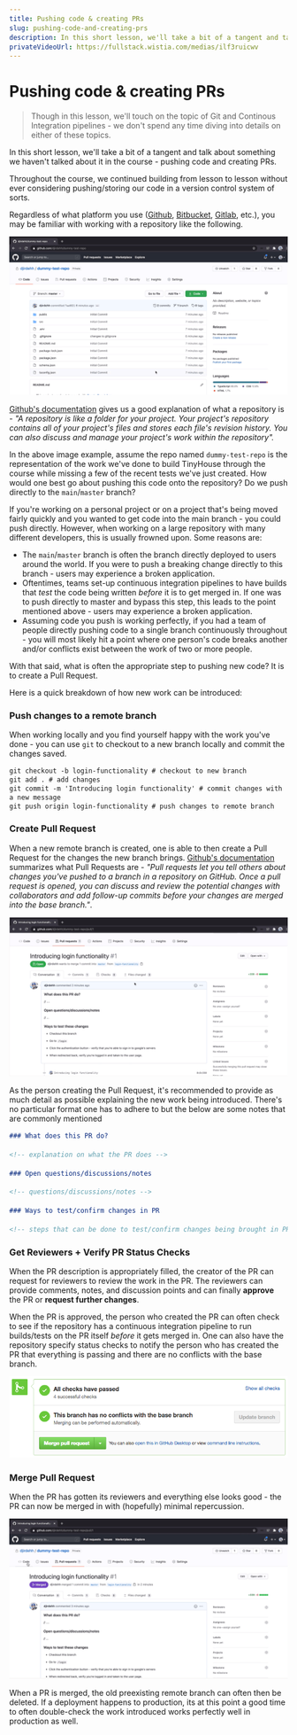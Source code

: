 ```yaml
---
title: Pushing code & creating PRs
slug: pushing-code-and-creating-prs
description: In this short lesson, we'll take a bit of a tangent and talk about something we haven't talked about it in the course - creating Pull Requests for features
privateVideoUrl: https://fullstack.wistia.com/medias/ilf3ruicwv
---
```


# Pushing code & creating PRs

> Though in this lesson, we'll touch on the topic of Git and Continous Integration pipelines - we don't spend any time diving into details on either of these topics.

In this short lesson, we'll take a bit of a tangent and talk about something we haven't talked about it in the course - pushing code and creating PRs.

Throughout the course, we continued building from lesson to lesson without ever considering pushing/storing our code in a version control system of sorts.

Regardless of what platform you use ([Github](https://github.com/), [Bitbucket](https://bitbucket.org/product), [Gitlab](https://gitlab.com/), etc.), you may be familiar with working with a repository like the following.

![](public/assets/github-repo.png)

[Github's documentation](https://docs.github.com/en/github/creating-cloning-and-archiving-repositories/about-repositories) gives us a good explanation of what a repository is - _"A repository is like a folder for your project. Your project's repository contains all of your project's files and stores each file's revision history. You can also discuss and manage your project's work within the repository"._

In the above image example, assume the repo named `dummy-test-repo` is the representation of the work we've done to build TinyHouse through the course while missing a few of the recent tests we've just created. How would one best go about pushing this code onto the repository? Do we push directly to the `main`/`master` branch?

If you're working on a personal project or on a project that's being moved fairly quickly and you wanted to get code into the main branch - you could push directly. However, when working on a large repository with many different developers, this is usually frowned upon. Some reasons are:

-   The `main`/`master` branch is often the branch directly deployed to users around the world. If you were to push a breaking change directly to this branch - users may experience a broken application.
-   Oftentimes, teams set-up continuous integration pipelines to have builds that _test_ the code being written _before_ it is to get merged in. If one was to push directly to master and bypass this step, this leads to the point mentioned above - users may experience a broken application.
-   Assuming code you push is working perfectly, if you had a team of people directly pushing code to a single branch continuously throughout - you will most likely hit a point where one person's code breaks another and/or conflicts exist between the work of two or more people.

With that said, what is often the appropriate step to pushing new code? It is to create a Pull Request.

Here is a quick breakdown of how new work can be introduced:

### Push changes to a remote branch

When working locally and you find yourself happy with the work you've done - you can use `git` to checkout to a new branch locally and commit the changes saved.

```shell
git checkout -b login-functionality # checkout to new branch
git add . # add changes
git commit -m 'Introducing login functionality' # commit changes with a new message
git push origin login-functionality # push changes to remote branch
```

### Create Pull Request

When a new remote branch is created, one is able to then create a Pull Request for the changes the new branch brings. [Github's documentation](https://docs.github.com/en/github/collaborating-with-issues-and-pull-requests/about-pull-requests) summarizes what Pull Requests are - _"Pull requests let you tell others about changes you've pushed to a branch in a repository on GitHub. Once a pull request is opened, you can discuss and review the potential changes with collaborators and add follow-up commits before your changes are merged into the base branch."_.

![](public/assets/github-pull-request.png)

As the person creating the Pull Request, it's recommended to provide as much detail as possible explaining the new work being introduced. There's no particular format one has to adhere to but the below are some notes that are commonly mentioned

```md
### What does this PR do?

<!-- explanation on what the PR does -->

### Open questions/discussions/notes

<!-- questions/discussions/notes -->

### Ways to test/confirm changes in PR

<!-- steps that can be done to test/confirm changes being brought in PR -->
```

### Get Reviewers + Verify PR Status Checks

When the PR description is appropriately filled, the creator of the PR can request for reviewers to review the work in the PR. The reviewers can provide comments, notes, and discussion points and can finally **approve** the PR or **request further changes**.

When the PR is approved, the person who created the PR can often check to see if the repository has a continuous integration pipeline to run builds/tests on the PR itself _before_ it gets merged in. One can also have the repository specify status checks to notify the person who has created the PR that everything is passing and there are no conflicts with the base branch.

![](public/assets/github-status-pass.png)

### Merge Pull Request

When the PR has gotten its reviewers and everything else looks good - the PR can now be merged in with (hopefully) minimal repercussion.

![](public/assets/github-merged-pull-request.png)

When a PR is merged, the old preexisting remote branch can often then be deleted. If a deployment happens to production, its at this point a good time to often double-check the work introduced works perfectly well in production as well.
